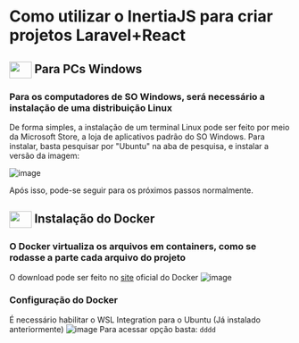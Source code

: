 # Como utilizar o InertiaJS para criar projetos Laravel+React

## <img align="center" height="30" width="40" src="https://cdn.jsdelivr.net/gh/devicons/devicon/icons/windows8/windows8-original.svg"> Para PCs Windows
### Para os computadores de SO Windows, será necessário a instalação de uma distribuição Linux
De forma simples, a instalação de um terminal Linux pode ser feito por meio da Microsoft Store, a loja de aplicativos padrão do SO Windows. Para instalar, basta pesquisar por "Ubuntu" na aba de pesquisa, e instalar a versão da imagem:

![image](https://user-images.githubusercontent.com/90472705/205295249-a4514154-4e06-4f91-9266-b6269d462166.png)

Após isso, pode-se seguir para os próximos passos normalmente.

## <img align="center" height="30" width="40" src="https://cdn.jsdelivr.net/gh/devicons/devicon/icons/docker/docker-original.svg"> Instalação do Docker
### O Docker virtualiza os arquivos em containers, como se rodasse a parte cada arquivo do projeto
O download pode ser feito no [site](https://www.docker.com/products/docker-desktop/) oficial do Docker
![image](https://user-images.githubusercontent.com/90472705/205301743-ab3f1965-a6f3-4150-b834-36afe477e2fa.png)

### Configuração do Docker
É necessário habilitar o WSL Integration para o Ubuntu (Já instalado anteriormente)
![image](https://user-images.githubusercontent.com/90472705/205302187-c9796598-e494-4a28-b5ff-2217fc3f0ed9.png)
Para acessar opção basta:
``dddd``
